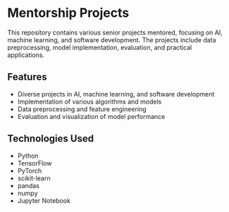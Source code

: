 # Mentorship Projects

This repository contains various senior projects mentored, focusing on AI, machine learning, and software development. The projects include data preprocessing, model implementation, evaluation, and practical applications.

## Features

- Diverse projects in AI, machine learning, and software development
- Implementation of various algorithms and models
- Data preprocessing and feature engineering
- Evaluation and visualization of model performance

## Technologies Used

- Python
- TensorFlow
- PyTorch
- scikit-learn
- pandas
- numpy
- Jupyter Notebook
